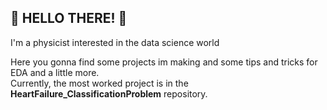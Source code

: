 ## 👋 HELLO THERE! 👋

I'm a physicist interested in the data science world

Here you gonna find some projects im making and some tips and tricks for EDA and a little more. <br>
Currently, the most worked project is in the **HeartFailure_ClassificationProblem** repository.

<!---
NavarroRamon/NavarroRamon is a ✨ special ✨ repository because its `README.md` (this file) appears on your GitHub profile.
You can click the Preview link to take a look at your changes.
--->
